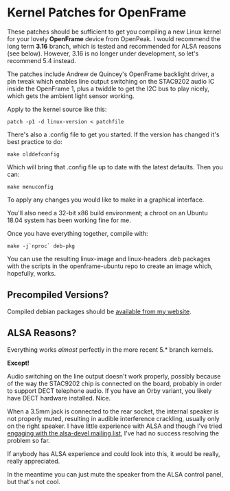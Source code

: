 # Kernel Patches for OpenFrame

These patches should be sufficient to get you compiling a new Linux kernel for your lovely **OpenFrame** device from OpenPeak. I would recommend the long term **3.16** branch, which is tested and recommended for ALSA reasons (see below). However, 3.16 is no longer under development, so let's recommend 5.4 instead.

The patches include Andrew de Quincey's OpenFrame backlight driver, a pin tweak which enables line output switching on the STAC9202 audio IC inside the OpenFrame 1, plus a twiddle to get the I2C bus to play nicely, which gets the ambient light sensor working.

Apply to the kernel source like this:

	patch -p1 -d linux-version < patchfile

There's also a .config file to get you started. If the version has changed it's best practice to do:

	make olddefconfig
	
Which will bring that .config file up to date with the latest defaults. Then you can:

	make menuconfig
	
To apply any changes you would like to make in a graphical interface.

You'll also need a 32-bit x86 build environment; a chroot on an Ubuntu 18.04 system has been working fine for me.

Once you have everything together, compile with:

	make -j`nproc` deb-pkg

You can use the resulting linux-image and linux-headers .deb packages with the scripts in the openframe-ubuntu repo to create an image which, hopefully, works.


## Precompiled Versions?

Compiled debian packages should be [available from my website](https://birdslikewires.net/download/openframe/kernel/).


## ALSA Reasons?

Everything works _almost_ perfectly in the more recent 5.* branch kernels.

**Except!**

Audio switching on the line output doesn't work properly, possibly because of the way the STAC9202 chip is connected on the board, probably in order to support DECT telephone audio. If you have an Orby variant, you likely have DECT hardware installed. Nice.

When a 3.5mm jack is connected to the rear socket, the internal speaker is not properly muted, resulting in audible interference crackling, usually only on the right speaker. I have little experience with ALSA and though I've tried [engaging with the alsa-devel mailing list](https://www.spinics.net/lists/alsa-devel/msg82909.html), I've had no success resolving the problem so far.

If anybody has ALSA experience and could look into this, it would be really, really appreciated.

In the meantime you can just mute the speaker from the ALSA control panel, but that's not cool.
